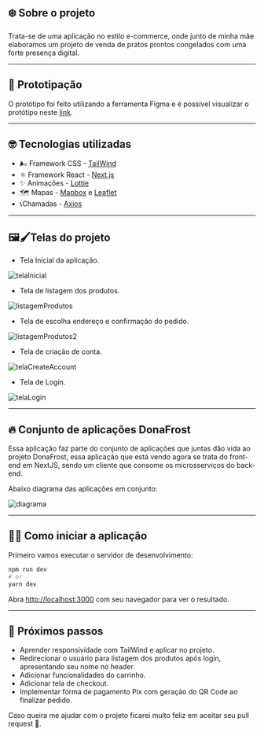 ## ❄️ Sobre o projeto

Trata-se de uma aplicação no estilo e-commerce, onde junto de minha mãe elaboramos um projeto de venda de pratos prontos congelados com uma forte presença digital.

---

## 🎨 Prototipação

O protótipo foi feito utilizando a ferramenta Figma e é possível visualizar o protótipo neste [link](https://www.figma.com/file/tlqtscdeejsUWRct1KoLpR/Dona-Frost-Front-Web%E2%9A%A1).

---

## 🤓 Tecnologias utilizadas

* 🌬 Framework CSS - [TailWind](https://tailwindcss.com/)
* ⚛️ Framework React - [Next.js](https://nextjs.org/)
* ✨ Animações - [Lottie](https://lottiefiles.com/)
* 🗺 Mapas - [Mapbox](https://www.mapbox.com/maps/) e [Leaflet](https://leafletjs.com/)
* 📞Chamadas - [Axios](https://axios-http.com/)

---

## 🖼🖌Telas do projeto

* Tela Inicial da aplicação.

![telaInicial](https://user-images.githubusercontent.com/61207420/150044220-d60baa1c-069f-4018-9410-8a93770af740.png)


* Tela de listagem dos produtos.

![listagemProdutos](https://user-images.githubusercontent.com/61207420/150240271-58ac41bb-35da-4312-99ff-a4b2d8914d20.png)

* Tela de escolha endereço e confirmação do pedido.

![listagemProdutos2](https://user-images.githubusercontent.com/61207420/150240146-51bb69a1-e540-4f56-a247-86f3f2f66e68.png)

* Tela de criação de conta.

![telaCreateAccount](https://user-images.githubusercontent.com/61207420/150044271-3b4c37bb-6762-44cd-ab4c-3d9ce4a51cf1.png)


* Tela de Login.

![telaLogin](https://user-images.githubusercontent.com/61207420/150044328-2107c19e-148c-4bc0-bce4-16e333fa172e.png)

---

## 🔥 Conjunto de aplicações DonaFrost

Essa aplicação faz parte do conjunto de aplicações que juntas dão vida ao projeto DonaFrost, essa aplicação que está vendo agora se trata do front-end em NextJS, sendo um cliente que consome os microsserviços do back-end.

Abaixo diagrama das aplicações em conjunto: 

![diagrama](https://user-images.githubusercontent.com/61207420/150238760-bbf5ac95-a4ab-4443-b431-28e6f7c25e77.png)

---

## 🧑‍💻 Como iniciar a aplicação

Primeiro vamos executar o servidor de desenvolvimento:

```bash
npm run dev
# or
yarn dev
```

Abra [http://localhost:3000](http://localhost:3000) com seu navegador para ver o resultado.

---

## 📝 Próximos passos

* Aprender responsividade com TailWind e aplicar no projeto.
* Redirecionar o usuário para listagem dos produtos após login, apresentando seu nome no header.
* Adicionar funcionalidades do carrinho.
* Adicionar tela de checkout.
* Implementar forma de pagamento Pix com geração do QR Code ao finalizar pedido.

Caso queira me ajudar com o projeto ficarei muito feliz em aceitar seu pull request 🙂. 